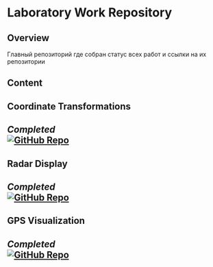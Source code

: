 # Laboratory Work Repository

## Overview

Главный репозиторий где собран статус всех работ и ссылки на их репозитории

## Content

## Coordinate Transformations
*Completed*  
[![GitHub Repo](https://img.shields.io/badge/Repository-Link-blue.svg)](https://github.com/PinKir1/coordinate-transformations)
---

## Radar Display
*Completed*  
[![GitHub Repo](https://img.shields.io/badge/Repository-Link-blue.svg)](https://github.com/PinKir1/radar-display)
---

## GPS Visualization
*Completed*  
[![GitHub Repo](https://img.shields.io/badge/Repository-Link-blue.svg)](https://github.com/PinKir1/gps-visualization)
---
